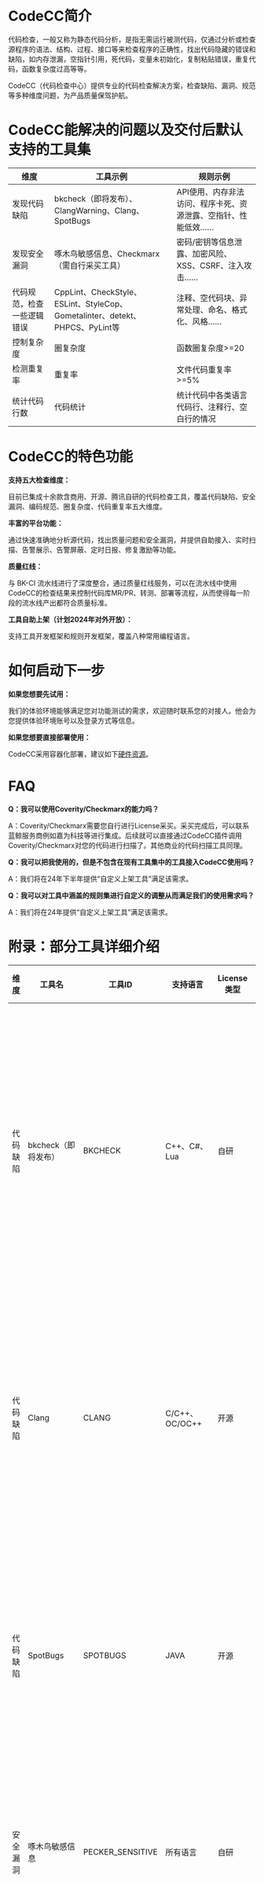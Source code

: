 
# **CodeCC简介**
代码检查，一般又称为静态代码分析，是指无需运行被测代码，仅通过分析或检查源程序的语法、结构、过程、接口等来检查程序的正确性，找出代码隐藏的错误和缺陷，如内存泄漏，空指针引用，死代码，变量未初始化，复制粘贴错误，重复代码，函数复杂度过高等等。

CodeCC（代码检查中心）提供专业的代码检查解决方案，检查缺陷、漏洞、规范等多种维度问题，为产品质量保驾护航。


# **CodeCC能解决的问题以及交付后默认支持的工具集**

|  维度   | 工具示例 | 规则示例 |
|  ----  | ---- | ---- |
| 发现代码缺陷  | bkcheck（即将发布）、ClangWarning、Clang、SpotBugs | API使用、内存非法访问、程序卡死、资源泄露、空指针、性能低效…… |
| 发现安全漏洞  | 啄木鸟敏感信息、Checkmarx（需自行采买工具） | 密码/密钥等信息泄露、加密风险、XSS、CSRF、注入攻击…… |
| 代码规范，检查一些逻辑错误  | CppLint、CheckStyle、ESLint、StyleCop、Gometalinter、detekt、PHPCS、PyLint等 | 注释、空代码块、异常处理、命名、格式化、风格…… |
| 控制复杂度  | 圈复杂度 | 函数圈复杂度>=20 |
| 检测重复率  | 重复率 | 文件代码重复率>=5% |
| 统计代码行数  | 代码统计 | 统计代码中各类语言代码行、注释行、空白行的情况 |


# **CodeCC的特色功能**
**支持五大检查维度：**

目前已集成十余款含商用、开源、腾讯自研的代码检查工具，覆盖代码缺陷、安全漏洞、编码规范、圈复杂度、代码重复率五大维度。

**丰富的平台功能：**

通过快速准确地分析源代码，找出质量问题和安全漏洞，并提供自助接入、实时扫描、告警展示、告警屏蔽、定时日报、修复激励等功能。

**质量红线：**

与 BK-CI 流水线进行了深度整合，通过质量红线服务，可以在流水线中使用CodeCC的检查结果来控制代码库MR/PR、转测、部署等流程，从而使得每一阶段的流水线产出都符合质量标准。

**工具自助上架（计划2024年对外开放）：**

支持工具开发框架和规则开发框架，覆盖八种常用编程语言。



# **如何启动下一步**
**如果您想要先试用：**

我们的体验环境能够满足您对功能测试的需求，欢迎随时联系您的对接人。他会为您提供体验环境账号以及登录方式等信息。

**如果您想要直接部署使用：**

CodeCC采用容器化部署，建议如下[硬件资源](../../Services/Codecc/codecc-cost.md)。

# **FAQ**
**Q：我可以使用Coverity/Checkmarx的能力吗？**

A：Coverity/Checkmarx需要您自行进行License采买。采买完成后，可以联系蓝鲸服务商例如嘉为科技等进行集成。后续就可以直接通过CodeCC插件调用Coverity/Checkmarx对您的代码进行扫描了。其他商业的代码扫描工具同理。

**Q：我可以把我使用的，但是不包含在现有工具集中的工具接入CodeCC使用吗？**

A：我们将在24年下半年提供“自定义上架工具”满足该需求。

**Q：我可以对工具中涵盖的规则集进行自定义的调整从而满足我们的使用需求吗？**

A：我们将在24年提供“自定义上架工具”满足该需求。

# **附录：部分工具详细介绍**

|  维度   | 工具名 | 工具ID | 支持语言 | License类型 | CodeCC交付后立即可用 | 工具介绍 |
|  ----  | ----  | ----  |  ----  | ----  | ----  | ----  |
| 代码缺陷  | bkcheck（即将发布） | BKCHECK  | C++、C#、Lua | 自研  | 否 | Bkcheck是CodeCC自研缺陷检查工具，覆盖空指针检查、逻辑缺陷、除零、内存泄露等多种检查规则。相比Coverity、Klocwork等编译型工具，Bkcheck无需编译代码，扫描时间较快，可以快速接入项目。王者荣耀、火影忍者、微信支付等数十个项目都在使用。 |
| 代码缺陷  | Clang | CLANG | C/C++、OC/OC++ |  开源 | 是 | Clang静态检查工具是Clang编译器下的一款代码检查工具，可以通过推理代码的语义，在项目编译的过程中扫描出项目中存在的bug，例如空指针、API错误使用、无效代码、安全问题等。目前支持84种问题类型。 |
| 代码缺陷  | SpotBugs | SPOTBUGS  | JAVA | 开源  | 是 | SpotBugs是Findbugs的继任者（Findbugs已经于2016年后不再维护），用于对代码进行静态分析，查找相关的漏洞，包含400多条规则，例如空指针取消引用，无限递归循环，对Java库的错误使用和死锁。 |
| 安全漏洞  | 啄木鸟敏感信息 | PECKER_SENSITIVE  | 所有语言 | 自研  | 是 | 由腾讯TEG安全平台部打造的安全工具。覆盖认证凭证泄露、不和谐内容、员工信息泄露等等，支持任意文本内容，不局限于特定编程语言范围。 |
| 代码规范  | CppLint | CPPLINT  | C++ | 开源  | 是 | 谷歌开源的C++代码风格检查工具，可确保C++代码符合谷歌编码规范，并能检查语法错误。 |
| 代码规范  | CheckStyle | CHECKSTYLE  | JAVA |  开源  | 是  | 用于检查Java源代码是否符合编码规范。它可以找到类和方法设计问题，还能够检查代码布局和格式问题。 |
| 代码规范  | ESlint | ESLINT  | JS |  开源  | 是  | 开源的 JavaScript 代码检查工具，可以在开发阶段发现代码问题，支持最新的ES6语法标准，支持前端框架Vue和React等。 |
| 代码规范  | StyleCop | STYLECOP  | C# |  开源  | 是 | 微软的开源静态代码分析工具，它检查C＃代码是否符合StyleCop推荐的编码样式和Microsoft .NET Framework设计指南。 |
| 代码规范  | Gometalinter | GOMETALINTER  | Go |  开源  | 是 | 一款开源的 Golang 代码检查工具，支持检查代码规范、死代码、语法错误和安全漏洞等问题。 |
| 代码规范  | detekt | DETEKT  | kotlin |  开源  | 是 | Kotlin语言代码分析工具，除了能扫出编码的风格规范问题之外，还能检查出代码的复杂度、某些潜在逻辑错误以及性能问题，告警类型多达152种。 |
| 代码规范  | pylint | PYLINT  | python |  开源  | 是 | Python代码风格检查工具，可检查代码行的长度、变量命名是否符合编码规范或声明的接口是否被真正的实现等。 |
| 代码规范  | occheck | OCCHECK  | oc/oc++ |  开源  | 是 | OCCheck是一款基于ANTLR4的Objective-C代码分析工具，可检查Obj-C常见的风格规范问题，目前支持11种告警类型。 |
| 代码规范  | bkcheck-cpp | BKCHECK-CPP  | C++ | 自研  | 是 | 自研的oc代码规范检查工具 |
| 代码规范  | bkcheck-oc | BKCHECK-OC  | oc/oc++ | 自研  | 是 | 自研的cpp代码规范检查工具 |
| 复杂度  | 圈复杂度 | CCN  | C/C++、JAVA、C#、JS、OC/OC++、Python、PHP、Ruby、Golang、Swift、Scala、Lua、TTCN-3、Rust |  开源  | 是  | 通过计算函数的节点个数来衡量代码复杂性。复杂度越高代码存在缺陷的风险越大。 |
| 重复率  | 重复率 | DUPC  | C/C++、JAVA、C#、JS、OC/OC++、Python、Golang、Kotlin、Lua、PHP、Ruby  | 开源 | 是 | 可以检测项目中复制粘贴和重复开发相同功能等问题，帮助开发者发现冗余代码，以便代码抽象和重构。 |
| 代码统计  | 代码统计 | CLOC  | 所有语言 | 开源  | 是 | 可以统计代码中各类语言代码行、注释行、空白行的情况。 |

